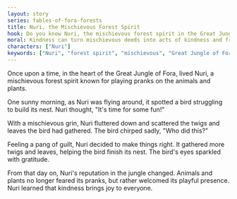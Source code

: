 ```yaml
---
layout: story
series: fables-of-fora-forests
title: Nuri, the Mischievous Forest Spirit
hook: Do you know Nuri, the mischievous forest spirit in the Great Jungle of Fora? What trouble will Nuri cause today?
moral: Kindness can turn mischievous deeds into acts of kindness and friendship.
characters: ["Nuri"]
keywords: ["Nuri", "forest spirit", "mischievous", "Great Jungle of Fora", "pranks", "kindness", "friendship", "animals", "plants", "gratitude"]
---
```


Once upon a time, in the heart of the Great Jungle of Fora, lived Nuri, a mischievous forest spirit known for playing pranks on the animals and plants.

One sunny morning, as Nuri was flying around, it spotted a bird struggling to build its nest. Nuri thought, "It's time for some fun!"

With a mischievous grin, Nuri fluttered down and scattered the twigs and leaves the bird had gathered. The bird chirped sadly, "Who did this?"

Feeling a pang of guilt, Nuri decided to make things right. It gathered more twigs and leaves, helping the bird finish its nest. The bird's eyes sparkled with gratitude.

From that day on, Nuri's reputation in the jungle changed. Animals and plants no longer feared its pranks, but rather welcomed its playful presence. Nuri learned that kindness brings joy to everyone.
